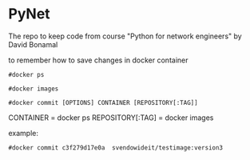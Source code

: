 # PyNet
The repo to keep code from course "Python for network engineers" by David Bonamal

to remember how to save changes in docker container
```
#docker ps

#docker images

#docker commit [OPTIONS] CONTAINER [REPOSITORY[:TAG]]
```
CONTAINER = docker ps
REPOSITORY[:TAG] = docker images

example:
```
#docker commit c3f279d17e0a  svendowideit/testimage:version3
```
